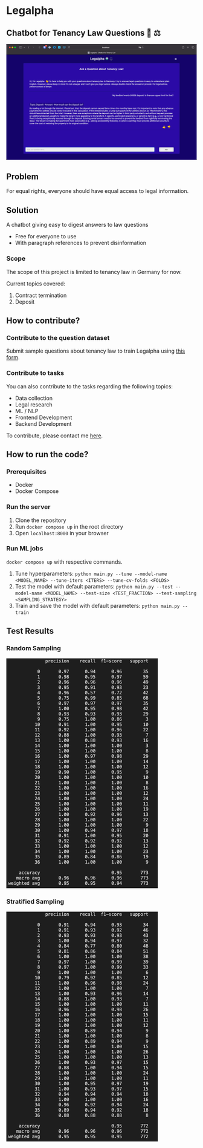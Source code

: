 # Legalpha

## Chatbot for Tenancy Law Questions 🤖 ⚖️

![Image](./images/screenshot.png)

## Problem
For equal rights, everyone should have equal access to legal information.

## Solution
A chatbot giving easy to digest answers to law questions
- Free for everyone to use
- With paragraph references to prevent disinformation

### Scope
The scope of this project is limited to tenancy law in Germany for now.

Current topics covered:
1. Contract termination
2. Deposit

## How to contribute?
### Contribute to the question dataset
Submit sample questions about tenancy law to train Legalpha using <a href="https://airtable.com/shrxkifiAiuAFO8Cl
">this form</a>.

### Contribute to tasks
You can also contribute to the tasks regarding the following topics:
- Data collection
- Legal research
- ML / NLP
- Frontend Development
- Backend Development

To contribute, please contact me <a href='https://www.linkedin.com/in/ege-atmaca/'>here</a>. 

## How to run the code?
### Prerequisites
- Docker
- Docker Compose

### Run the server
1. Clone the repository
2. Run `docker compose up` in the root directory
3. Open `localhost:8000` in your browser

### Run ML jobs
`docker compose up` with respective commands.
1. Tune hyperparameters: `python main.py --tune --model-name <MODEL_NAME> --tune-iters <ITERS> --tune-cv-folds <FOLDS>`
2. Test the model with default parameters: `python main.py --test --model-name <MODEL_NAME> --test-size <TEST_FRACTION> --test-sampling <SAMPLING_STRATEGY>`
3. Train and save the model with default parameters: `python main.py --train`

## Test Results
### Random Sampling
![Image](./images/test_random_sampling.png)

### Stratified Sampling
![Image](./images/test_stratified_sampling.png)
